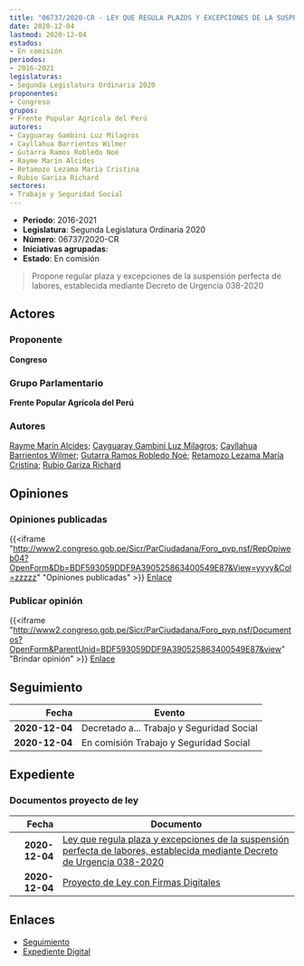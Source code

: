 ```yaml
---
title: "06737/2020-CR - LEY QUE REGULA PLAZOS Y EXCEPCIONES DE LA SUSPENSIÓN PERFECTA DE LABORES, ESTABLECIDA MEDIANTE DECRETO DE URGENCIA 038-2020"
date: 2020-12-04
lastmod: 2020-12-04
estados:
- En comisión
periodos:
- 2016-2021
legislaturas:
- Segunda Legislatura Ordinaria 2020
proponentes:
- Congreso
grupos:
- Frente Popular Agrícola del Perú
autores:
- Cayguaray Gambini Luz Milagros
- Cayllahua Barrientos Wilmer
- Gutarra Ramos Robledo Noé
- Rayme Marín Alcides
- Retamozo Lezama María Cristina
- Rubio Gariza Richard
sectores:
- Trabajo y Seguridad Social
---
```

- **Periodo**: 2016-2021
- **Legislatura**: Segunda Legislatura Ordinaria 2020
- **Número**: 06737/2020-CR
- **Iniciativas agrupadas**: 
- **Estado**: En comisión

> Propone regular plaza y excepciones de la suspensión perfecta de labores, establecida mediante Decreto de Urgencia 038-2020


## Actores

### Proponente

**Congreso**

### Grupo Parlamentario

**Frente Popular Agrícola del Perú**

### Autores

[Rayme Marín Alcides](mailto:mailto:arayme@congreso.gob.pe); [Cayguaray Gambini Luz Milagros](mailto:mailto:lcayguaray@congreso.gob.pe); [Cayllahua Barrientos Wilmer](mailto:mailto:wcayllahua@congreso.gob.pe); [Gutarra Ramos Robledo Noé](mailto:mailto:rgutarra@congreso.gob.pe); [Retamozo Lezama María Cristina](mailto:mailto:mretamozo@congreso.gob.pe); [Rubio Gariza Richard](mailto:mailto:rrubio@congreso.gob.pe)

## Opiniones

### Opiniones publicadas

{{<iframe "http://www2.congreso.gob.pe/Sicr/ParCiudadana/Foro_pvp.nsf/RepOpiweb04?OpenForm&Db=BDF593059DDF9A390525863400549E87&View=yyyy&Col=zzzzz" "Opiniones publicadas" >}}
[Enlace](http://www2.congreso.gob.pe/Sicr/ParCiudadana/Foro_pvp.nsf/RepOpiweb04?OpenForm&Db=BDF593059DDF9A390525863400549E87&View=yyyy&Col=zzzzz)

### Publicar opinión

{{<iframe "http://www2.congreso.gob.pe/Sicr/ParCiudadana/Foro_pvp.nsf/Documentos?OpenForm&ParentUnid=BDF593059DDF9A390525863400549E87&view" "Brindar opinión" >}}
[Enlace](http://www2.congreso.gob.pe/Sicr/ParCiudadana/Foro_pvp.nsf/Documentos?OpenForm&ParentUnid=BDF593059DDF9A390525863400549E87&view)


## Seguimiento

| Fecha | Evento |
|------:|--------|
| **2020-12-04** | Decretado a... Trabajo y Seguridad Social |
| **2020-12-04** | En comisión Trabajo y Seguridad Social |

## Expediente

### Documentos proyecto de ley

| Fecha | Documento |
|------:|-----------|
| **2020-12-04** | [Ley que regula plaza y excepciones de la suspensión perfecta de labores, establecida mediante Decreto de Urgencia 038-2020](https://leyes.congreso.gob.pe/Documentos/2016_2021/Proyectos_de_Ley_y_de_Resoluciones_Legislativas/PL06737-20201204.pdf) |
| **2020-12-04** | [Proyecto de Ley con Firmas Digitales](https://leyes.congreso.gob.pe/Documentos/2016_2021/Proyectos_de_Ley_y_de_Resoluciones_Legislativas/Proyectos_Firmas_digitales/PL06737.pdf) |

## Enlaces

- [Seguimiento](http://www2.congreso.gob.pe/Sicr/TraDocEstProc/CLProLey2016.nsf/f7fff46988ca05b1052578e100829cc7/f6961e28bca4b7e9052586340056a446?OpenDocument)
- [Expediente Digital](http://www2.congreso.gob.pe/Sicr/TraDocEstProc/Expvirt_2011.nsf/visbusqptramdoc1621/06737?opendocument)

